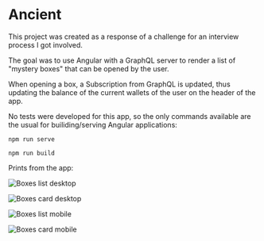 # Ancient

This project was created as a response of a challenge for an interview process I got involved.

The goal was to use Angular with a GraphQL server to render a list of "mystery boxes" that can be opened by the user. 

When opening a box, a Subscription from GraphQL is updated, thus updating the balance of the current wallets of the user on the header of the app.

No tests were developed for this app, so the only commands available are the usual for builiding/serving Angular applications:

`npm run serve`

`npm run build`

Prints from the app:

![Boxes list desktop](https://drive.google.com/uc?id=1lXlYu7t4GfcTULMKcP0WqqySTEud0YgD)

![Boxes card desktop](https://drive.google.com/uc?id=1RNj6JCTQNO2T6NR7yBMbgEVljAYQV4E3)

![Boxes list mobile](
https://drive.google.com/uc?id=1U2gEYKbSA0F1BElpnFHcoIF12T_O5dVb)

![Boxes card mobile](
https://drive.google.com/uc?id=1OqLVHw6gs6e4TgN_OAe1rK4v_sAG57HF)
